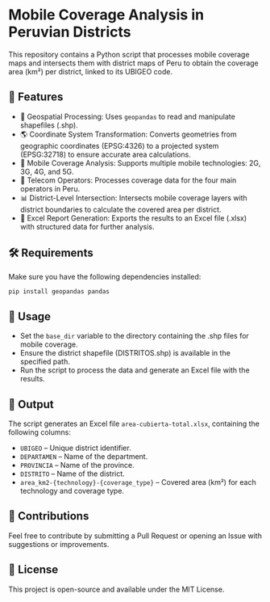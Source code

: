 # Mobile Coverage Analysis in Peruvian Districts

This repository contains a Python script that processes mobile coverage maps and intersects them with district maps of Peru to obtain the coverage area (km²) per district, linked to its UBIGEO code.

## 📌 Features

*   📍 Geospatial Processing: Uses `geopandas` to read and manipulate shapefiles (.shp).
*   🌎 Coordinate System Transformation: Converts geometries from geographic coordinates (EPSG:4326) to a projected system (EPSG:32718) to ensure accurate area calculations.
*   📡 Mobile Coverage Analysis: Supports multiple mobile technologies: 2G, 3G, 4G, and 5G.
*   🏢 Telecom Operators: Processes coverage data for the four main operators in Peru.
*   📊 District-Level Intersection: Intersects mobile coverage layers with district boundaries to calculate the covered area per district.
*   📂 Excel Report Generation: Exports the results to an Excel file (.xlsx) with structured data for further analysis.

## 🛠 Requirements

Make sure you have the following dependencies installed:

```bash
pip install geopandas pandas
```

## 🚀 Usage

*   Set the `base_dir` variable to the directory containing the .shp files for mobile coverage.
*   Ensure the district shapefile (DISTRITOS.shp) is available in the specified path.
*   Run the script to process the data and generate an Excel file with the results.

## 📁 Output

The script generates an Excel file `area-cubierta-total.xlsx`, containing the following columns:

*   `UBIGEO` – Unique district identifier.
*   `DEPARTAMEN` – Name of the department.
*   `PROVINCIA` – Name of the province.
*   `DISTRITO` – Name of the district.
*   `area_km2-{technology}-{coverage_type}` – Covered area (km²) for each technology and coverage type.

## 🤝 Contributions

Feel free to contribute by submitting a Pull Request or opening an Issue with suggestions or improvements.

## 📜 License

This project is open-source and available under the MIT License.
